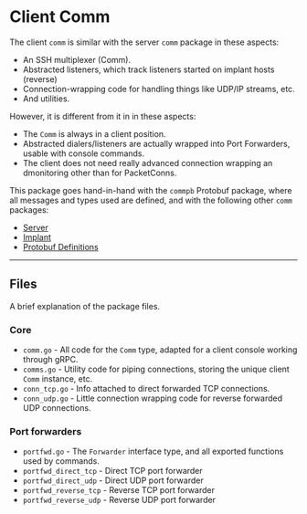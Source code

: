 Client Comm 
======

The client `comm` is similar with the server `comm` package in these aspects:
- An SSH multiplexer (Comm).
- Abstracted listeners, which track listeners started on implant hosts (reverse)
- Connection-wrapping code for handling things like UDP/IP streams, etc.
- And utilities.

However, it is different from it in in these aspects:
- The `Comm` is always in a client position.
- Abstracted dialers/listeners are actually wrapped into Port Forwarders, usable with console commands.
- The client does not need really advanced connection wrapping an dmonitoring other than for PacketConns.

This package goes hand-in-hand with the `commpb` Protobuf package, where all messages and types used are 
defined, and with the following other `comm` packages: 
- [Server](https://github.com/maxlandon/sliver/tree/Comm/server/comm)
- [Implant](https://github.com/maxlandon/sliver/tree/Comm/sliver/comm)
- [Protobuf Definitions](https://github.com/maxlandon/sliver/tree/Comm/protobuf/commpb)

-----
## Files

A brief explanation of the package files.

### Core
- `comm.go`         - All code for the `Comm` type, adapted for a client console working through gRPC. 
- `comms.go`        - Utility code for piping connections, storing the unique client `Comm` instance, etc. 
- `conn_tcp.go`     - Info attached to direct forwarded TCP connections.
- `conn_udp.go`     - Little connection wrapping code for reverse forwarded UDP connections.

### Port forwarders
- `portfwd.go`          - The `Forwarder` interface type, and all exported functions used by commands. 
- `portfwd_direct_tcp`  - Direct TCP port forwarder
- `portfwd_direct_udp`  - Direct UDP port forwarder
- `portfwd_reverse_tcp` - Reverse TCP port forwarder
- `portfwd_reverse_udp` - Reverse UDP port forwarder

